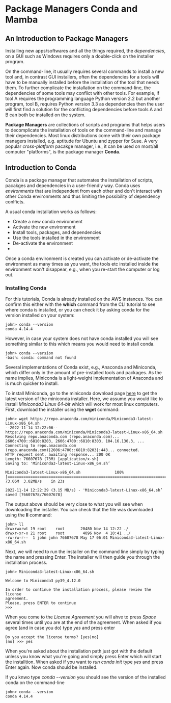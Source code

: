 # Package Managers Conda and Mamba

## An Introduction to Package Managers

Installing new apps/softwares and all the things required, the *dependencies*, on a GUI such as Windows requires only a double-click on the installer program.

On the command-line, it usually requires several commands to install a new tool and, in contrast GUI installers, often the dependencies for a tools will have to be manually installed before the installation of the tool that needs them. To further complicate the installation on the command-line, the dependencies of some tools may conflict with other tools. For example, if tool A requires the programming language Python version 2.2 but another program, tool B, requires Python version 3.3 as dependencies then the user will first find a solution for the conflicting dependencies before tools A and B can both be installed on the system.

**Package Managers** are collections of scripts and programs that helps users to decomplicate the installation of tools on the command-line and manage their dependencies. Most linux distributions come with their own package managers installed, e.g. aptitude for Ubuntu and zypper for Suse. A very popular *cross-platform* pacakge manager, i.e., it can be used on most/all computer "platforms", is the package manager **Conda**.

## Introduction to Conda

Conda is a package manager that automates the installation of scripts, pacakges and dependencies in a user-friendly way. Conda uses *environments* that are independent from each other and don't interact with other Conda environments and thus limiting the possibility of dependency conlficts.

A usual conda installation works as follows:
  <ul>
    <li>Create a new conda environment</li>
    <li>Activate the new environment</li>
    <li>Install tools, packages, and dependencies</li>
    <li>Use the tools installed in the environment</li>
    <li>De-activate the environment<li>
  </ul>

Once a conda environment is created you can activate or de-activate the environment as many times as you want, the tools etc installed inside the environment won't disappear, e.g., when you re-start the computer or log out. 

### Installing Conda

For this tutorials, Conda is already installed on the AWS instances. You can confirm this either with the **which** command from the CLI tutorial to see where conda is installed, or you can check it by asking conda for the version installed on your system:

    john> conda --version
    conda 4.14.4

However, in case your system does not have conda installed you will see something similar to this which means you would need to install conda.

    john> conda --version
    -bash: conda: command not found

Several implementations of Conda exist, e.g., Anaconda and Miniconda, which differ only in the amount of pre-installed tools and packages. As the name implies, Miniconda is a light-weight implementation of Anaconda and is much quicker to install.

To install Miniconda, go to the miniconda download page [here](https://docs.conda.io/en/latest/miniconda.html) to get the latest version of the miniconda installer. Here, we assume you would like to install *Miniconda3 Linux 64-bit* which will work for most linux computers. First, download the installer using the **wget** command:

    john> wget https://repo.anaconda.com/miniconda/Miniconda3-latest-Linux-x86_64.sh
    --2022-11-14 12:22:06--  https://repo.anaconda.com/miniconda/Miniconda3-latest-Linux-x86_64.sh
    Resolving repo.anaconda.com (repo.anaconda.com)... 2606:4700::6810:8203, 2606:4700::6810:8303, 104.16.130.3, ...
    Connecting to repo.anaconda.com (repo.anaconda.com)|2606:4700::6810:8203|:443... connected.
    HTTP request sent, awaiting response... 200 OK
    Length: 76607678 (73M) [application/x-sh]
    Saving to: 'Miniconda3-latest-Linux-x86_64.sh’
    
    Miniconda3-latest-Linux-x86_64.sh               100%[=======================================================================================================>]  73.06M  3.02MB/s    in 23s     

    2022-11-14 12:22:29 (3.15 MB/s) - 'Miniconda3-latest-Linux-x86_64.sh’ saved [76607678/76607678]

The output above should be very close to what you will see when downloading the installer. You can check that the file was downloaded using the **ll** command:

    john> ll
    drwxrwxrwt 19 root    root       20480 Nov 14 12:22 ./
    drwxr-xr-x 21 root    root        4096 Nov  4 10:41 ../
    -rw-rw-r--  1 john john 76607678 May 17 06:01 Miniconda3-latest-Linux-x86_64.sh

Next, we will need to run the installer on the command line simply by typing the name and pressing Enter. The installer will then guide you through the installation process.

    john> Miniconda3-latest-Linux-x86_64.sh
    
    Welcome to Miniconda3 py39_4.12.0

    In order to continue the installation process, please review the license
    agreement.
    Please, press ENTER to continue
    >>> 

When you come to the *License Agreement* you will ahve to press *Space* several times until you are at the end of the agreement. When asked if you agree (and in case you do) type *yes* and press enter

    Do you accept the license terms? [yes|no]
    [no] >>> yes

When you're asked about the installation path just got with the default unless you know what you're going and simply press Enter which will start the installtion.
When asked if you want to *run conda init* type *yes* and press Enter again. Now conda should be installed.

If you knwo type *conda --version* you should see the version of the installed conda on the command-line

    john> conda --version
    conda 4.14.4



    
    

